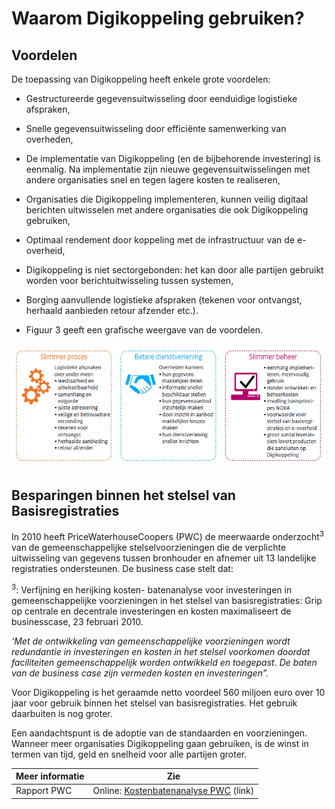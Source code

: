# Waarom Digikoppeling gebruiken?

## Voordelen

De toepassing van Digikoppeling heeft enkele grote voordelen:

- Gestructureerde gegevensuitwisseling door eenduidige logistieke afspraken,

- Snelle gegevensuitwisseling door efficiënte samenwerking van overheden,

- De implementatie van Digikoppeling (en de bijbehorende investering) is eenmalig. Na implementatie zijn nieuwe gegevensuitwisselingen met andere organisaties snel en tegen lagere kosten te realiseren,

- Organisaties die Digikoppeling implementeren, kunnen veilig digitaal berichten uitwisselen met andere organisaties die ook Digikoppeling gebruiken,

- Optimaal rendement door koppeling met de infrastructuur van de e-overheid,

- Digikoppeling is niet sectorgebonden: het kan door alle partijen gebruikt worden voor berichtuitwisseling tussen systemen,

- Borging aanvullende logistieke afspraken (tekenen voor ontvangst, herhaald aanbieden retour afzender etc.).

- Figuur 3 geeft een grafische weergave van de voordelen.

![De voordelen van gebruik van Digikoppeling zijn: een slimmer proces door het maken van logistieke afspraken, betere dienstverlening door het gemakkelijker en sneller delen van informatie door overheden en slimmer beheer door eenmalige implementatie en meervoudig gebruik.](media/voordelen_op_een_rij.png "Voordelen op een rij wanneer gegevensuitwisseling met Digikoppeling plaatsvindt")

## Besparingen binnen het stelsel van Basisregistraties

In 2010 heeft PriceWaterhouseCoopers (PWC) de meerwaarde onderzocht<sup>3</sup> van de gemeenschappelijke stelselvoorzieningen die de verplichte uitwisseling van gegevens tussen bronhouder en afnemer uit 13 landelijke registraties ondersteunen. De business case stelt dat:

<sup>3</sup>: Verfijning en herijking kosten- batenanalyse voor investeringen in gemeenschappelijke voorzieningen in het stelsel van basisregistraties: Grip op centrale en decentrale investeringen en kosten maximaliseert de businesscase, 23 februari 2010.

*‘Met de ontwikkeling van gemeenschappelijke voorzieningen wordt redundantie in investeringen en kosten in het stelsel voorkomen doordat faciliteiten gemeenschappelijk worden ontwikkeld en toegepast. De baten van de business case zijn vermeden kosten en investeringen”.*

Voor Digikoppeling is het geraamde netto voordeel 560 miljoen euro over 10 jaar voor gebruik binnen het stelsel van basisregistraties. Het gebruik daarbuiten is nog groter.

Een aandachtspunt is de adoptie van de standaarden en voorzieningen. Wanneer meer organisaties Digikoppeling gaan gebruiken, is de winst in termen van tijd, geld en snelheid voor alle partijen groter.

| **Meer informatie** | **Zie** |
|---|---|
| Rapport PWC | Online: [Kostenbatenanalyse PWC](http://e-overheid.nl/images/stories/Publicaties/rapport_%20kba_def.pdf) (link) |
